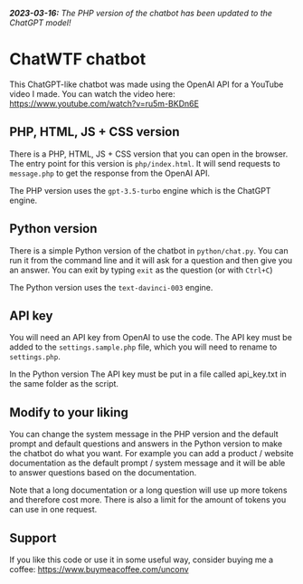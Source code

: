 ***2023-03-16:** The PHP version of the chatbot has been updated to the ChatGPT model!*

# ChatWTF chatbot

This ChatGPT-like chatbot was made using the OpenAI API for a YouTube video I made. You can watch the video here: https://www.youtube.com/watch?v=ru5m-BKDn6E

## PHP, HTML, JS + CSS version

There is a PHP, HTML, JS + CSS version that you can open in the browser. The entry point for this version is `php/index.html`. It will send requests to `message.php` to get the response from the OpenAI API.

The PHP version uses the `gpt-3.5-turbo` engine which is the ChatGPT engine.

## Python version

There is a simple Python version of the chatbot in `python/chat.py`. You can run it from the command line and it will ask for a question and then give you an answer. You can exit by typing `exit` as the question (or with `Ctrl+C`)

The Python version uses the `text-davinci-003` engine.

## API key

You will need an API key from OpenAI to use the code. The API key must be added to the `settings.sample.php` file, which you will need to rename to `settings.php`.

In the Python version The API key must be put in a file called api_key.txt in the same folder as the script.

## Modify to your liking

You can change the system message in the PHP version and the default prompt and default questions and answers in the Python version to make the chatbot do what you want. For example you can add a product / website documentation as the default prompt / system message and it will be able to answer questions based on the documentation.

Note that a long documentation or a long question will use up more tokens and therefore cost more. There is also a limit for the amount of tokens you can use in one request.

## Support

If you like this code or use it in some useful way, consider buying me a coffee: https://www.buymeacoffee.com/unconv
